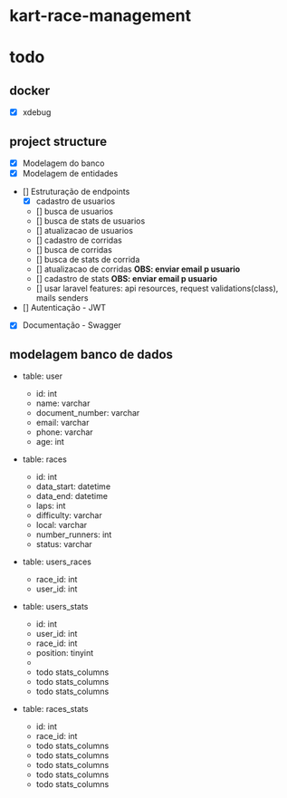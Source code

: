# kart-race-management



<h1>todo</h1>



<h2>docker</h2>

* [x] xdebug

<h2>project structure</h2>

* [x] Modelagem do banco
* [x] Modelagem de entidades
* [] Estruturação de endpoints
    * [x] cadastro de usuarios 
    * [] busca de usuarios 
    * [] busca de stats de usuarios
    * [] atualizacao de usuarios 
    * [] cadastro de corridas 
    * [] busca de corridas 
    * [] busca de stats de corrida
    * [] atualizacao de corridas **OBS: enviar email p usuario**
    * [] cadastro de stats **OBS: enviar email p usuario**
    * [] usar laravel features: api resources, request validations(class), mails senders
* [] Autenticação - JWT
* [x] Documentação - Swagger


<h2>modelagem banco de dados</h2>

- table: user
    * id: int
    * name: varchar
    * document_number: varchar
    * email: varchar
    * phone: varchar
    * age: int

- table: races
    * id: int
    * data_start: datetime
    * data_end: datetime
    * laps: int
    * difficulty: varchar
    * local: varchar
    * number_runners: int
    * status: varchar


- table: users_races
    * race_id: int
    * user_id: int


- table: users_stats
    * id: int
    * user_id: int
    * race_id: int
    * position: tinyint
    *  
    * todo stats_columns 
    * todo stats_columns 
    * todo stats_columns

- table: races_stats
    * id: int
    * race_id: int
    * todo stats_columns 
    * todo stats_columns 
    * todo stats_columns 
    * todo stats_columns 
    * todo stats_columns 






